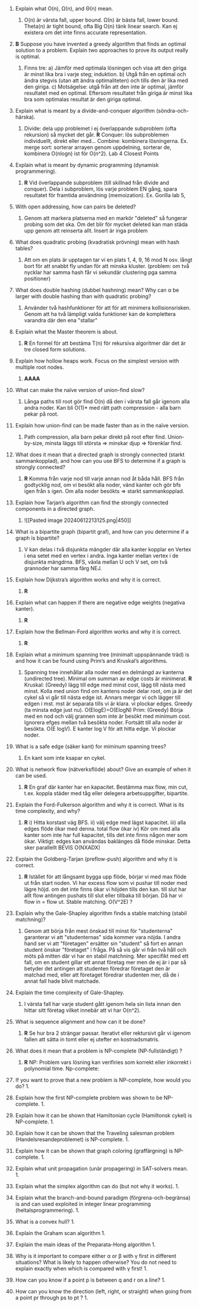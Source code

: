 1. Explain what O(n), Ω(n), and Θ(n) mean.
	1. O(n) är värsta fall, upper bound. Ω(n) är bästa fall, lower bound. Theta(n) är tight bound, ofta Big O(n) tänk linear search. Kan ej existera om det inte finns accurate representation.
2. **B** Suppose you have invented a greedy algorithm that finds an optimal solution to a problem. Explain two approaches to prove its output really is optimal.
	1. Finns tre: a) Jämför med optimala lösningen och visa att den giriga är minst lika bra i varje steg; induktion. b) Utgå från en optimal och ändra stegvis (utan att ändra optimaliteten) och tills den är lika med den giriga. c) Motsägelse: utgå från att den inte är optimal, jämför resultatet med en optimal. Eftersom resultatet från giriga är minst lika bra som optimalas resultat är den giriga optimal.
3. Explain what is meant by a divide-and-conquer algorithm (söndra-och-härska).
	1. Divide: dela upp problemet i ej överlappande subproblem (ofta rekursion) så mycket det går.
	   **R** Conquer: lös subproblemen individuellt, direkt eller med...
	   Combine: kombinera lösningerna.
	   Ex. merge sort: sorterar arrayen genom uppdelning, sorterar de, kombinera O(nlogn) ist för O(n^2). Lab 4 Closest Points
4. Explain what is meant by dynamic programming (dynamisk programmering).
	1. **R** Vid överlappande subproblem (till skillnad från divide and conquer). Dela i subproblem, lös varje problem EN gång, spara resultatet för framtida användning (memoization). Ex. Gorilla lab 5, 
5. With open addressing, how can pairs be deleted?
	1. Genom att markera platserna med en markör "deleted" så fungerar probing som det ska. Om det blir för mycket deleted kan man städa upp genom att reinserta allt. Insert är inga problem
6. What does quadratic probing (kvadratisk prövning) mean with hash tables?
	1. Att om en plats är upptagen tar vi en plats 1, 4, 9, 16 mod N osv. långt bort för att snabbt fly undan för att minska kluster. (problem: om två nycklar har samma hash får vi sekundär clustering pga samma positioner)
7. What does double hashing (dubbel hashning) mean? Why can α be larger with double hashing than with quadratic probing?
	1. Använder två hashfunktioner för att för att minimera kollisionsrisken. Genom att ha två lämpligt valda funktioner kan de komplettera varandra där den ena "stallar"
8. Explain what the Master theorem is about.
	1. **R** En formel för att bestäma T(n) för rekursiva algoritmer där det är tre closed form solutions.
9. Explain how hollow heaps work. Focus on the simplest version with multiple root nodes.
	1. **AAAA**
10. What can make the naïve version of union-find slow?
	1. Långa paths till root gör find O(n) då den i värsta fall går igenom alla andra noder. Kan bli O(1)* med rätt path compression - alla barn pekar på root.
11. Explain how union-find can be made faster than as in the naïve version.
	1. Path compression, alla barn pekar direkt på root efter find.
	   Union-by-size, minsta läggs till största => minskar djup => förenklar find.
12. What does it mean that a directed graph is strongly connected (starkt sammankopplad), and how can you use BFS to determine if a graph is strongly connected?
	1. **R** Komma från varje nod till varje annan nod åt båda håll. BFS från godtycklig nod, om vi besökt alla noder, vänd kanter och gör bfs igen från s igen. Om alla noder besökts  => starkt sammankopplad.
13. Explain how Tarjan’s algorithm can find the strongly connected components in a directed graph.
	1. ![[Pasted image 20240612213125.png|450]]

14. What is a bipartite graph (bipartit graf), and how can you determine if a graph is bipartite?
	1. V kan delas i två disjunkta mängder där alla kanter kopplar en Vertex i ena setet med en vertex i andra. Inga kanter mellan vertex i de disjunkta mängdrna. BFS, växla mellan U och V set, om två grannoder har samma färg NEJ.
15. Explain how Dijkstra’s algorithm works and why it is correct.
	1. **R**
16. Explain what can happen if there are negative edge weights (negativa kanter).
	1. **R**
17. Explain how the Bellman-Ford algorithm works and why it is correct.
	1. **R**
18. Explain what a minimum spanning tree (minimalt uppspännande träd) is and how it can be found using Prim’s and Kruskal’s algorithms.
	1. Spanning tree innehållar alla noder med en delmängd av kanterna (undirected tree). Minimal om summan av edge costs är minimerat.
	   **R** Kruskal: (Greedy) lägg till edge med minst cost, lägg till nästa med minst. Kolla med union find om kantens noder delar root, om ja är det cykel så vi går till nästa edge ist. Annars mergar vi och lägger till edgen i mst. mst är separata tills vi är klara. vi plockar edges. Greedy (ta minsta edge just nu). O(ElogE)=O(ElogN)
	   Prim: (Greedy) Börja med en nod och välj grannen som inte är besökt med minimum cost. Ignorera efges mellan två besökta noder. Fortsätt till alla noder är besökta. O(E logV). E kanter log V för att hitta edge. Vi plockar noder.
19. What is a safe edge (säker kant) for miminum spanning trees?
	1. En kant som inte ksapar en cykel.
20. What is network flow (nätverksflöde) about? Give an example of when it can be used.
	1. **R** En graf där kanter har en kapacitet. Bestämma max flow, min cut, t.ex. koppla städer med tåg eller delegera arbetsuppgifter, bipartite.
21. Explain the Ford-Fulkerson algorithm and why it is correct. What is its time complexity, and why?
	1. **R** i) Hitta korstast väg BFS.
	   ii) välj edge med lägst kapacitet.
	   iii) alla edges flöde ökar med denna. total flow ökar
	   iv) Kör om med alla kanter som inte har full kapacitet, tills det inte finns någon mer som ökar.
	   Viktigt: edges kan användas baklänges då flöde minskar. Detta sker parallellt
	   BEVIS O(NXADX)

22. Explain the Goldberg-Tarjan (preflow-push) algorithm and why it is correct.
	1. **R** Istället för att långsamt bygga upp flöde, börjar vi med max flöde ut från start noden. Vi har excess flow som vi pushar till noder med lägre höjd. om det inte finns ökar vi höjden tills den kan. till slut har allt flow antingen pushats till slut eller tillbaka till början. Då har vi flow in = flow ut. Stable matching. O(V^2E) ?
23. Explain why the Gale-Shapley algorithm finds a stable matching (stabil matchning)?
	1. Genom att börja från mest önskad till minst för "studenterna" garanterar vi att "studenternas" sida kommer vara nöjda. I andra hand ser vi att "företagen" ersätter sin "student" så fort en annan student önskar "företaget" i fråga. På så vis går vi från två håll och möts på mitten där vi har en stabil matchning. Mer specifikt med ett fall, om en student gillar ett annat företag mer men de ej är i par så betyder det antingen att studenten föredrar företaget den är matchad med, eller att företaget föredrar studenten mer, då de i annat fall hade blivit matchade.
24. Explain the time complexity of Gale-Shapley.
	1. I värsta fall har varje student gått igenom hela sin lista innan den hittar sitt företag vilket innebär att vi har O(n^2).
25. What is sequence alignment and how can it be done?
	1. **R** Se hur bra 2 strängar passar. Iterativt eller rektursivt går vi igenom fallen att sätta in tomt eller ej utefter en kostnadsmatris. 
26. What does it mean that a problem is NP-complete (NP-fullständigt) ?
	1. **R** NP: Problem vars lösning kan verifiries som korrekt eller inkorrekt i polynomial time.
	   Np-complete: 
27. If you want to prove that a new problem is NP-complete, how would you do?
	1. 
28. Explain how the first NP-complete problem was shown to be NP-complete.
	1. 
29. Explain how it can be shown that Hamiltonian cycle (Hamiltonsk cykel) is NP-complete.
	1. 
30. Explain how it can be shown that the Traveling salesman problem (Handelsresandeproblemet) is NP-complete.
	1. 
31. Explain how it can be shown that graph coloring (graffärgning) is NP-complete.
	1. 
32. Explain what unit propagation (unär propagering) in SAT-solvers mean.
	1. 
33. Explain what the simplex algorithm can do (but not why it works).
	1. 
34. Explain what the branch-and-bound paradigm (förgrena-och-begränsa) is and can used exploited in integer linear programming (heltalsprogrammering).
	1. 
35. What is a convex hull?
	1. 
36. Explain the Graham scan algorithm
	1. 
37. Explain the main ideas of the Preparata-Hong algorithm
	1. 
38. Why is it important to compare either α or β with γ first in different situations? What is likely to happen otherwise? You do not need to explain exactly when which is compared with γ first!
	1. 
39. How can you know if a point p is between q and r on a line?
	1. 
40. How can you know the direction (left, right, or straight) when going from a point pr through ps to pt ?
	1. 